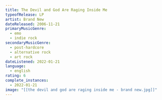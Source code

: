 ```yaml
---
title: The Devil and God Are Raging Inside Me
typeofRelease: LP
artist: Brand New
dateReleased: 2006-11-21
primaryMusicGenre:
  - emo
  - indie rock
secondaryMusicGenre:
  - post-hardcore
  - alternative rock
  - art rock
dateListened: 2022-01-21
language:
  - english
rating: 6
complete_instances:
  - 2022-01-21
image: "[[the devil and god are raging inside me - brand new.jpg]]"
---
```

